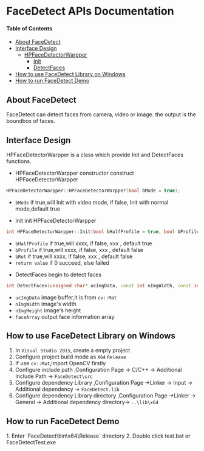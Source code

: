 # FaceDetect APIs Documentation

#### Table of Contents
* [About FaceDetect](#About-FaceDetect)
* [Interface Design](#Interface_Design)
   * [HPFaceDetectorWarpper](#HPFaceDetectorWarpper)
      * [Init](#Init)
      * [DetectFaces](#DetectFaces)
* [How to use FaceDetect Library on Windows](#How_to_use)
* [How to run FaceDetect Demo](#how_to)

<span id="About_FaceDetect"></span>
## About FaceDetect
FaceDetect can detect faces from camera, video or image. the output is the boundbox of faces.

<span id="Interface_Design"></span>
## Interface Design
HPFaceDetectorWarpper is a class which provide Init and DetectFaces functions.

<span id="HPFaceDetectorWarpper"></span>
* HPFaceDetectorWarpper constructor
construct HPFaceDetectorWarpper
```C++
HPFaceDetectorWarpper::HPFaceDetectorWarpper(bool bMode = true);
```
   * `bMode` if true,will Init with video mode, if false, Init with normal mode,default true

<span id="Init"></span>
* Init
init HPFaceDetectorWarpper
```C++
int HPFaceDetectorWarpper::Init(bool bHalfProfile = true, bool bProfile = false, bool bRot = true)
```
   * `bHalfProfile` if true,will xxxx, if false, xxx , default true
   * `bProfile` if true,will xxxx, if false, xxx , default false
   * `bRot` if true,will xxxx, if false, xxx , default false
   * `return value` if 0 succeed, else failed

<span id="DetectFaces"></span>
* DetectFaces
begin to detect faces
```C++
int DetectFaces(unsigned char* ucImgData, const int nImgWidth, const int nImgHeight, FaceArray& faceArray)
```
   * `ucImgData` image buffer,it is from `cv::Mat`
   * `nImgWidth` image's width
   * `nImgHeight` image's height
   * `faceArray` output face information array

<span id="How_to_use"></span>
## How to use FaceDetect Library on Windows
1. In `Visual Studio 2015`, create a empty project
2. Configure project build mode as `X64` `Release`
3. If use `cv::Mat`,import OpenCV firstly
4. Configure include path ,Configuration Page -> C/C++ -> Additional Include Path -> `FaceDetect\src`
5. Configure dependency Library ,Configuration Page ->Linker -> Input -> Additional dependency -> `FaceDetect.lib`
6. Configure dependency Library directory ,Configuration Page ->Linker -> General -> Additional dependency directory-> `..\lib\x64`

<h2 id='how_to'> How to run FaceDetect Demo </h2>
1. Enter `FaceDetect\bin\x64\Release` directory
2. Double click test.bat or FaceDetectTest.exe

